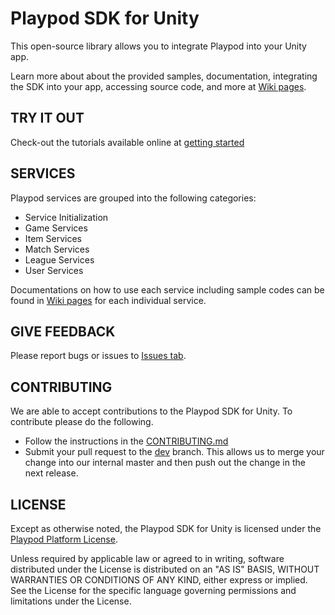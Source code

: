 # Playpod SDK for Unity
This open-source library allows you to integrate Playpod into your Unity app.

Learn more about about the provided samples, documentation, integrating the SDK into your app, accessing source code, and more at [Wiki pages](https://github.com/play-pod-ir/UnitySDK/wiki).

## TRY IT OUT
Check-out the tutorials available online at [getting started](https://github.com/play-pod-ir/UnitySDK/wiki/Getting-Started)

## SERVICES
Playpod services are grouped into the following categories:
  * Service Initialization
  * Game Services
  * Item Services
  * Match Services
  * League Services
  * User Services
  
Documentations on how to use each service including sample codes can be found in [Wiki pages](https://github.com/play-pod-ir/UnitySDK/wiki) for each individual service.

## GIVE FEEDBACK
Please report bugs or issues to [Issues tab](https://github.com/play-pod-ir/UnitySDK/issues).

## CONTRIBUTING
We are able to accept contributions to the Playpod SDK for Unity. To contribute please do the following.
  * Follow the instructions in the [CONTRIBUTING.md](https://github.com/play-pod-ir/UnitySDK/blob/dev/CONTRIBUTING.md)
  * Submit your pull request to the [dev](https://github.com/play-pod-ir/UnitySDK/tree/dev) branch. This allows us to merge your change into our internal master and then push out the change in the next release.

## LICENSE
Except as otherwise noted, the Playpod SDK for Unity is licensed under the [Playpod Platform License](https://github.com/play-pod-ir/UnitySDK/blob/dev/LICENSE.md).

Unless required by applicable law or agreed to in writing, software distributed under the License is distributed on an "AS IS" BASIS, WITHOUT WARRANTIES OR CONDITIONS OF ANY KIND, either express or implied. See the License for the specific language governing permissions and limitations under the License.

